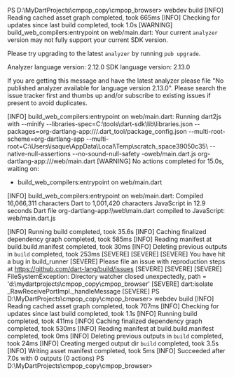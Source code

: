 PS D:\MyDartProjects\cmpop_copy\cmpop_browser> webdev build
[INFO] Reading cached asset graph completed, took 665ms
[INFO] Checking for updates since last build completed, took 1.0s
[WARNING] build_web_compilers:entrypoint on web/main.dart: Your current `analyzer` version may not fully support your current SDK version.

Please try upgrading to the latest `analyzer` by running `pub upgrade`.

Analyzer language version: 2.12.0
SDK language version: 2.13.0

If you are getting this message and have the latest analyzer please file
"No published analyzer available for language version 2.13.0".
Please search the issue tracker first and thumbs up and/or subscribe to
existing issues if present to avoid duplicates.

[INFO] build_web_compilers:entrypoint on web/main.dart: Running dart2js with --minify --libraries-spec=C:\tools\dart-sdk\lib\libraries.json --packages=org-dartlang-app:///.dart_tool/package_config.json --multi-root-scheme=org-dartlang-app --multi-root=C:\Users\isaque\AppData\Local\Temp\scratch_space39050c35\ --native-null-assertions --no-sound-null-safety -oweb/main.dart.js org-dartlang-app:///web/main.dart
[WARNING] No actions completed for 15.0s, waiting on:
  - build_web_compilers:entrypoint on web/main.dart

[INFO] build_web_compilers:entrypoint on web/main.dart: Compiled 16,066,311 characters Dart to 1,001,420 characters JavaScript in 12.9 seconds
Dart file org-dartlang-app:\\\web\main.dart compiled to JavaScript: web/main.dart.js

[INFO] Running build completed, took 35.6s
[INFO] Caching finalized dependency graph completed, took 585ms
[INFO] Reading manifest at build\.build.manifest completed, took 30ms
[INFO] Deleting previous outputs in `build` completed, took 253ms
[SEVERE]
[SEVERE]
[SEVERE] You have hit a bug in build_runner
[SEVERE] Please file an issue with reproduction steps at https://github.com/dart-lang/build/issues
[SEVERE]
[SEVERE]
[SEVERE] FileSystemException: Directory watcher closed unexpectedly, path = 'd:\mydartprojects\cmpop_copy\cmpop_browser'
[SEVERE] dart:isolate  _RawReceivePortImpl._handleMessage
[SEVERE]
PS D:\MyDartProjects\cmpop_copy\cmpop_browser> webdev build
[INFO] Reading cached asset graph completed, took 707ms
[INFO] Checking for updates since last build completed, took 1.1s
[INFO] Running build completed, took 411ms
[INFO] Caching finalized dependency graph completed, took 530ms
[INFO] Reading manifest at build\.build.manifest completed, took 0ms
[INFO] Deleting previous outputs in `build` completed, took 24ms
[INFO] Creating merged output dir `build` completed, took 3.5s
[INFO] Writing asset manifest completed, took 5ms
[INFO] Succeeded after 7.0s with 0 outputs (0 actions)
PS D:\MyDartProjects\cmpop_copy\cmpop_browser> 